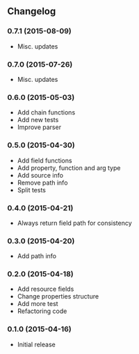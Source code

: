 ## Changelog

### 0.7.1 (2015-08-09)

* Misc. updates

### 0.7.0 (2015-07-26)

* Misc. updates

### 0.6.0 (2015-05-03)

* Add chain functions
* Add new tests
* Improve parser

### 0.5.0 (2015-04-30)

* Add field functions
* Add property, function and arg type
* Add source info
* Remove path info
* Split tests

### 0.4.0 (2015-04-21)

* Always return field path for consistency

### 0.3.0 (2015-04-20)

* Add path info

### 0.2.0 (2015-04-18)

* Add resource fields
* Change properties structure
* Add more test
* Refactoring code

### 0.1.0 (2015-04-16)

* Initial release